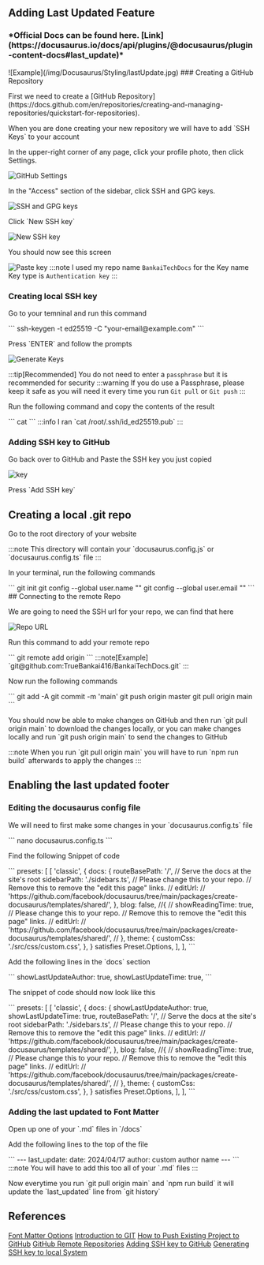 ## Adding Last Updated Feature
<h3>*Official Docs can be found here. [Link](https://docusaurus.io/docs/api/plugins/@docusaurus/plugin-content-docs#last_update)*</h3>
![Example](/img/Docusaurus/Styling/lastUpdate.jpg)
### Creating a GitHub Repository
<p>First we need to create a [GitHub Repository](https://docs.github.com/en/repositories/creating-and-managing-repositories/quickstart-for-repositories).</p>
<p>When you are done creating your new repository we will have to add `SSH Keys` to your account</p>
<p>In the upper-right corner of any page, click your profile photo, then click Settings.</p>

![GitHub Settings](/img/Docusaurus/Styling/githubSettings.png)

<p>In the "Access" section of the sidebar, click SSH and GPG keys.</p>

![SSH and GPG keys](/img/Docusaurus/Styling/sshKeys.jpg)

<p>Click `New SSH key`</p>

![New SSH key](/img/Docusaurus/Styling/NewSSHkey.png)

<p>You should now see this screen</p>

![Paste key](/img/Docusaurus/Styling/addKey.jpg)
:::note
I used my repo name `BankaiTechDocs` for the Key name\
Key type is `Authentication key`
:::

### Creating local SSH key
<p>Go to your temninal and run this command</p>
```
ssh-keygen -t ed25519 -C "your-email@example.com"
```
<p>Press `ENTER` and follow the prompts</p>

![Generate Keys](/img/Docusaurus/Styling/generateKey.jpg)

:::tip[Recommended]
You do not need to enter a `passphrase` but it is recommended for security
:::warning
If you do use a Passphrase, please keep it safe as you will need it every time you run `Git pull` or `Git push`
:::

<p>Run the following command and copy the contents of the result</p>
```
cat <location of new ssh key>
```
:::info
I ran `cat /root/.ssh/id_ed25519.pub`
:::

### Adding SSH key to GitHub
<p>Go back over to GitHub and Paste the SSH key you just copied</p>

![key](/img/Docusaurus/Styling/key.jpg)

<p>Press `Add SSH key`</p>

## Creating a local .git repo
<p>Go to the root directory of your website</p>
:::note
This directory will contain your `docusaurus.config.js` or `docusaurus.config.ts` file
:::
<p>In your terminal, run the following commands</p>
```
git init
git config --global user.name "<USER_NAME>"
git config --global user.email "<USER_EMAIL>"
```
## Connecting to the remote Repo
<p>We are going to need the SSH url for your repo, we can find that here</p>

![Repo URL](/img/Docusaurus/Styling/sshUrl.jpg)

<p>Run this command to add your remote repo</p>
```
git remote add origin <SSh Repo URL>
```
:::note[Example]
`git@github.com:TrueBankai416/BankaiTechDocs.git`
:::

<p>Now run the following commands</p>
```
git add -A
git commit -m 'main'
git push  origin master
git pull origin main
```
<p>You should now be able to make changes on GitHub and then run `git pull origin main` to download the changes locally, or you can make changes locally and run `git push origin main` to send the changes to GitHub</p>
:::note
When you run `git pull origin main` you will have to run `npm run build` afterwards to apply the changes
:::

## Enabling the last updated footer
### Editing the docusaurus config file
<p>We will need to first make some changes in your `docusaurus.config.ts` file</p>
```
nano docusaurus.config.ts
```
<p>Find the following Snippet of code</p>
```
  presets: [
    [
      'classic',
      {
        docs: {
          routeBasePath: '/', // Serve the docs at the site's root
          sidebarPath: './sidebars.ts',
          // Please change this to your repo.
          // Remove this to remove the "edit this page" links.
        //  editUrl:
        //    'https://github.com/facebook/docusaurus/tree/main/packages/create-docusaurus/templates/shared/',
        },
        blog: false, //{
      //    showReadingTime: true,
          // Please change this to your repo.
          // Remove this to remove the "edit this page" links.
        //  editUrl:
        //    'https://github.com/facebook/docusaurus/tree/main/packages/create-docusaurus/templates/shared/',
       // },
        theme: {
          customCss: './src/css/custom.css',
        },
      } satisfies Preset.Options,
    ],
  ],
```
<p>Add the following lines in the `docs` section</p>
```
          showLastUpdateAuthor: true,
          showLastUpdateTime: true,
```
<p>The snippet of code should now look like this</p>
```
  presets: [
    [
      'classic',
      {
        docs: {
          showLastUpdateAuthor: true,
          showLastUpdateTime: true,
          routeBasePath: '/', // Serve the docs at the site's root
          sidebarPath: './sidebars.ts',
          // Please change this to your repo.
          // Remove this to remove the "edit this page" links.
        //  editUrl:
        //    'https://github.com/facebook/docusaurus/tree/main/packages/create-docusaurus/templates/shared/',
        },
        blog: false, //{
      //    showReadingTime: true,
          // Please change this to your repo.
          // Remove this to remove the "edit this page" links.
        //  editUrl:
        //    'https://github.com/facebook/docusaurus/tree/main/packages/create-docusaurus/templates/shared/',
       // },
        theme: {
          customCss: './src/css/custom.css',
        },
      } satisfies Preset.Options,
    ],
  ],
```

### Adding the last updated to Font Matter
<p>Open up one of your `.md` files in `/docs`</p>
<p>Add the following lines to the top of the file</p>
```
---
last_update:
  date: 2024/04/17
  author: custom author name
---
```
:::note
You will have to add this too all of your `.md` files
:::
<p>Now everytime you run `git pull origin main` and `npm run build` it will update the `last_updated` line from `git history`</p>

## References
[Font Matter Options](https://docusaurus.io/docs/api/plugins/@docusaurus/plugin-content-docs#markdown-front-matter)
[Introduction to GIT](https://learn.microsoft.com/en-us/training/modules/intro-to-git/2-exercise-configure-git)
[How to Push Existing Project to GitHub](https://www.digitalocean.com/community/tutorials/how-to-push-an-existing-project-to-github)
[GitHub Remote Repositories](https://docs.github.com/en/get-started/getting-started-with-git/about-remote-repositories)
[Adding SSH key to GitHub](https://docs.github.com/en/authentication/connecting-to-github-with-ssh/adding-a-new-ssh-key-to-your-github-account)
[Generating SSH key to local System](https://docs.github.com/en/authentication/connecting-to-github-with-ssh/generating-a-new-ssh-key-and-adding-it-to-the-ssh-agent)
